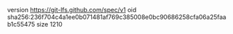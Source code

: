 version https://git-lfs.github.com/spec/v1
oid sha256:236f704c4a1ee0b071481af769c385008e0bc90686258cfa06a25faab1c55475
size 1210
